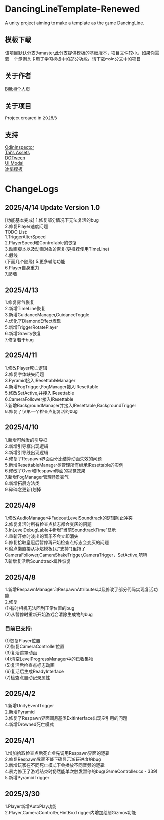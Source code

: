 # DancingLineTemplate-Renewed
A unity project aiming to make a template as the game DancingLine.
## 模板下载
该项目默认分支为master,此分支提供模板的基础版本，项目文件较小。如果你需要一个示例关卡用于学习模板中的部分功能，请下载main分支中的项目
## 关于作者
[Bilibili个人页](https://space.bilibili.com/291841883?spm_id_from=333.1007.0.0)

## 关于项目
  Project created in 2025/3
## 支持
  [OdinInspector](https://odininspector.com/)<br>
  [Tai's Assets](https://assetstore.unity.com/publishers/17505)<br>
  [DOTween](https://dotween.demigiant.com/)<br>
  [UI Modal](https://assetstore.unity.com/packages/tools/gui/ui-modal-175169)<br>
  [冰焰模板](https://chinadlrs.com/app/?id=41)<br>
  
  
<html>
  <h1>ChangeLogs</h1>
  <h2>2025/4/14 Update Version 1.0</h2>
  [功能基本完成]
  1.修复部分情况下无法复活的bug<br>
  2.修复Player速度问题<br>
  TODO List:<br>
  1.TriggerAlterSpeed<br>
  2.PlayerSpeed和Controllable的恢复<br>
  3.动画脚本以及动画对象的恢复(更推荐使用TimeLine)<br>
  4.假线<br>
  (下面几个随缘)
  5.更多辅助功能<br>
  6.Player自身重力<br>
  7.爬墙<br>
  <h2>2025/4/13</h2>
  1.修复雾气恢复<br>
  2.新增TimeLine恢复<br>
  3.新增GuidanceManager,GuidanceToggle<br>
  4.优化了DiamondEffect表现<br>
  5.新增TriggerRotatePlayer<br>
  6.新增Gravity恢复<br>
  7.修复若干bug<br>

  <h2>2025/4/11</h2>
  1.修改Player死亡逻辑<br>
  2.修复字体缺失问题<br>
  3.Pyramid接入IResettableManager<br>
  4.新增FogTrigger,FogManager接入IResettable<br>
  5.修改SetActive,并接入IResettable<br>
  6.CameraFollower接入IResettable<br>
  7.新增BackgroundManager并接入IResettable,BackgroundTrigger<br>
  8.修复了仅第一个检查点能复活的bug<br>
  <h2>2025/4/10</h2>
  1.新增可触发的引导框<br>
  2.新增引导框出现逻辑<br>
  3.新增引导线出现逻辑<br>
  4.修复了Respawn界面百分比结算动画失效的问题<br>
  5.新增ResettableManager类管理所有继承IResettable的实例<br>
  6.修改了Over和Respawn界面的视觉效果<br>
  7.新增FogManager管理场景雾气<br>
  8.新增拓展方法类<br>
  9.碎碎念更新(划掉<br>
  <h2>2025/4/9</h2>
  1.修改AudioManager中FadeoutLevelSoundtrack的逻辑防止冲突<br>
  2.修复复活时所有检查点标志都会变灰的问题<br>
  3.InLevelDebugLable中新增"当前SoundtrackTime"显示<br>
  4.重新开始时淡出的音乐不会立即消失<br>
  5.修复拾取皇冠后暂停再开始检查点标志会变灰的问题<br>
  6.偷点懒直接从冰焰模板(见"支持")里拖了CameraFollower,CameraShakeTrigger,CameraTrigger，SetActive,嘻嘻<br>
  7.新增复活后Soundtrack属性恢复<br>
  <h2>2025/4/8</h2>
  1.新增RespawnManager和RespawnAttributes以及修改了部分代码实现复活功能<br>
  2.修复<br>
  (1)有时相机无法回到正常位置的bug<br>
  (2)从暂停时重新开始游戏会清除生成物的bug
  <h3>目前已支持:</h3>
  (1)恢复Player位置<br>
  (2)恢复CameraController位置<br>
  (3)复活遮罩动画<br>
  (4)清空LevelProgressManager中的已收集物<br>
  (5)复活后检查点标志动画<br>
  (6)复活后生成ReadyInterface<br>
  (7)检查点自动记录属性<br>
  
  <h2>2025/4/2</h2>
  1.新增UnityEventTrigger<br>
  2.新增Pyramid<br>
  3.修复了Respawn界面调用基类ExitInterface出现空引用的问题<br>
  4.新增Drowned死亡模式<br>
  <h2>2025/4/1</h2>
  1.增加拾取检查点后死亡会先调用Respawn界面的逻辑<br>
  2.修复Respawn界面不能正确显示游玩进度的bug<br>
  3.新增玩家在不同死亡模式下会播放不同音频的逻辑<br>
  4.暴力修正了游戏结束时仍然能单次触发暂停的bug(GameController.cs - 339)<br>
  5.新增PyramidTrigger<br>
  <h2>2025/3/30</h2>
 1.Player新增AutoPlay功能<br>
 2.Player,CameraController,HintBoxTrigger内增加绘制Gizmos功能
</html>

